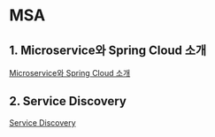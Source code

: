 # MSA

## 1. Microservice와 Spring Cloud 소개

[Microservice와 Spring Cloud 소개](./microservices-architecture-with-spring-cloud.md)

## 2. Service Discovery

[Service Discovery](./service-discovery.md)
